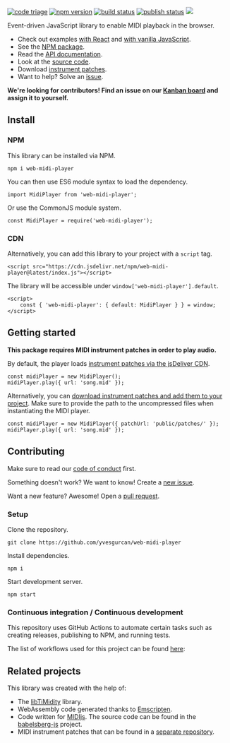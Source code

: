 [![code triage](https://www.codetriage.com/yvesgurcan/web-midi-player/badges/users.svg)](https://www.codetriage.com/yvesgurcan/web-midi-player)
[![npm version](https://badge.fury.io/js/web-midi-player.svg)](https://badge.fury.io/js/web-midi-player)
[![build status](https://github.com/yvesgurcan/web-midi-player/workflows/Build/badge.svg)](https://github.com/yvesgurcan/web-midi-player/actions?query=workflow%3ABuild)
[![publish status](https://github.com/yvesgurcan/web-midi-player/workflows/Publish/badge.svg)](https://github.com/yvesgurcan/web-midi-player/actions?query=workflow%3APublish)
[![](https://data.jsdelivr.com/v1/package/npm/web-midi-player/badge?style=rounded)](https://www.jsdelivr.com/package/npm/web-midi-player)

Event-driven JavaScript library to enable MIDI playback in the browser.

-   Check out examples [with React](https://midi.yvesgurcan.com/example/react/) and [with vanilla JavaScript](https://midi.yvesgurcan.com/example/javascript/).
-   See the [NPM package](https://npmjs.com/package/web-midi-player).
-   Read the [API documentation](https://midi.yvesgurcan.com/doc/).
-   Look at the [source code](https://github.com/yvesgurcan/web-midi-player).
-   Download [instrument patches](https://github.com/yvesgurcan/midi-instrument-patches/releases/latest/download/patches.zip).
-   Want to help? Solve an [issue](https://github.com/yvesgurcan/web-midi-player/issues).

**We're looking for contributors! Find an issue on our [Kanban board](https://github.com/yvesgurcan/web-midi-player/projects/1) and assign it to yourself.**

## Install

### NPM

This library can be installed via NPM.

    npm i web-midi-player

You can then use ES6 module syntax to load the dependency.

    import MidiPlayer from 'web-midi-player';

Or use the CommonJS module system.

    const MidiPlayer = require('web-midi-player');

### CDN

Alternatively, you can add this library to your project with a `script` tag.

    <script src="https://cdn.jsdelivr.net/npm/web-midi-player@latest/index.js"></script>

The library will be accessible under `window['web-midi-player'].default`.

    <script>
        const { 'web-midi-player': { default: MidiPlayer } } = window;
    </script>

## Getting started

**This package requires MIDI instrument patches in order to play audio.**

By default, the player loads [instrument patches via the jsDeliver CDN](https://www.jsdelivr.com/package/npm/midi-instrument-patches).

    const midiPlayer = new MidiPlayer();
    midiPlayer.play({ url: 'song.mid' });

Alternatively, you can [download instrument patches and add them to your project](https://github.com/yvesgurcan/midi-instrument-patches/releases/latest/download/patches.zip). Make sure to provide the path to the uncompressed files when instantiating the MIDI player.

    const midiPlayer = new MidiPlayer({ patchUrl: 'public/patches/' });
    midiPlayer.play({ url: 'song.mid' });

## Contributing

Make sure to read our [code of conduct](https://github.com/yvesgurcan/web-midi-player/blob/master/CODE_OF_CONDUCT.md) first.

Something doesn't work? We want to know! Create a [new issue](https://github.com/yvesgurcan/web-midi-player/issues/new).

Want a new feature? Awesome! Open a [pull request](https://github.com/yvesgurcan/web-midi-player/compare).

### Setup

Clone the repository.

    git clone https://github.com/yvesgurcan/web-midi-player

Install dependencies.

    npm i

Start development server.

    npm start

### Continuous integration / Continuous development

This repository uses GitHub Actions to automate certain tasks such as creating releases, publishing to NPM, and running tests.

The list of workflows used for this project can be found [here](./github/workflows):

## Related projects

This library was created with the help of:

-   The [libTiMidity](http://libtimidity.sourceforge.net) library.
-   WebAssembly code generated thanks to [Emscripten](https://github.com/emscripten-core/emscripten).
-   Code written for [MIDIjs](http://www.midijs.net/). The source code can be found in the [babelsberg-js](https://github.com/babelsberg/babelsberg-js/tree/master/midijs) project.
-   MIDI instrument patches that can be found in a [separate repository](https://github.com/yvesgurcan/midi-instrument-patches).
